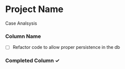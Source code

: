 # Project Name
Case Analsysis

### Column Name
- [ ] Refactor code to allow proper persistence in the db

### Completed Column ✓
